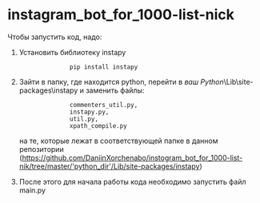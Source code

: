 # instagram_bot_for_1000-list-nick

Чтобы запустить код, надо:
   1. Установить библиотеку instapy
            
                        pip install instapy
                
   2. Зайти в папку, где находится python, перейти в *ваш  Python*\Lib\site-packages\instapy и заменить файлы:

                        commenters_util.py,
                        instapy.py,
                        util.py,
                        xpath_compile.py
      
        на те, которые лежат в соответствующей папке в данном репозитории 
        (https://github.com/DaniinXorchenabo/instogram_bot_for_1000-list-nik/tree/master/'python_dir'/Lib/site-packages/instapy)
  
   3. После этого для начала работы кода необходимо запустить файл main.py

  
